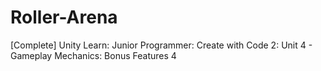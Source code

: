 # Roller-Arena
[Complete] Unity Learn: Junior Programmer: Create with Code 2: Unit 4 - Gameplay Mechanics: Bonus Features 4
